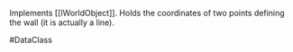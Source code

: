 Implements [[IWorldObject]].
Holds the coordinates of two points defining the wall (it is actually a line).

#DataClass 